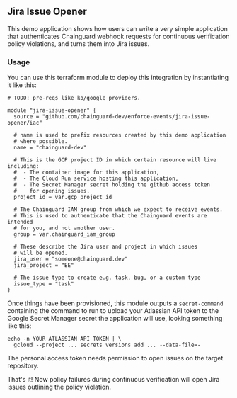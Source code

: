 ## Jira Issue Opener

This demo application shows how users can write a very simple application that
authenticates Chainguard webhook requests for continuous verification policy
violations, and turns them into Jira issues.

### Usage

You can use this terraform module to deploy this integration by instantiating
it like this:

```hcl
# TODO: pre-reqs like ko/google providers.

module "jira-issue-opener" {
  source = "github.com/chainguard-dev/enforce-events/jira-issue-opener/iac"

  # name is used to prefix resources created by this demo application
  # where possible.
  name = "chainguard-dev"

  # This is the GCP project ID in which certain resource will live including:
  #  - The container image for this application,
  #  - The Cloud Run service hosting this application,
  #  - The Secret Manager secret holding the github access token
  #    for opening issues.
  project_id = var.gcp_project_id

  # The Chainguard IAM group from which we expect to receive events.
  # This is used to authenticate that the Chainguard events are intended
  # for you, and not another user.
  group = var.chainguard_iam_group

  # These describe the Jira user and project in which issues
  # will be opened.
  jira_user = "someone@chainguard.dev"
  jira_project = "EE"

  # The issue type to create e.g. task, bug, or a custom type
  issue_type = "task"
}
```

Once things have been provisioned, this module outputs a `secret-command`
containing the command to run to upload your Atlassian API token to the
Google Secret Manager secret the application will use, looking something
like this:

```shell
echo -n YOUR ATLASSIAN API TOKEN | \
  gcloud --project ... secrets versions add ... --data-file=-
```

The personal access token needs permission to open issues on the target
repository.

That's it!  Now policy failures during continuous verification will open
Jira issues outlining the policy violation.
